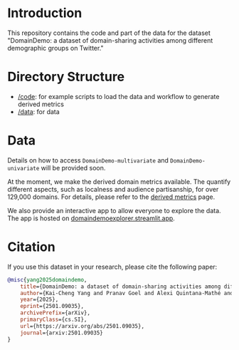 # Introduction

This repository contains the code and part of the data for the dataset "DomainDemo: a dataset of domain-sharing activities among different demographic groups on Twitter."

# Directory Structure

- [/code](/code): for example scripts to load the data and workflow to generate derived metrics
- [/data](/data): for data

# Data

Details on how to access `DomainDemo-multivariate` and `DomainDemo-univariate` will be provided soon.

At the moment, we make the derived domain metrics available.
The quantify different aspects, such as localness and audience partisanship, for over 129,000 domains.
For details, please refer to the [derived metrics](/data/derived_metrics/README.md) page.

We also provide an interactive app to allow everyone to explore the data.
The app is hosted on [domaindemoexplorer.streamlit.app](https://domaindemoexplorer.streamlit.app/).

# Citation

If you use this dataset in your research, please cite the following paper:

```bibtex
@misc{yang2025domaindemo,
	title={DomainDemo: a dataset of domain-sharing activities among different demographic groups on Twitter},
	author={Kai-Cheng Yang and Pranav Goel and Alexi Quintana-Mathé and Luke Horgan and Stefan D. McCabe and Nir Grinberg and Kenneth Joseph and David Lazer},
	year={2025},
	eprint={2501.09035},
	archivePrefix={arXiv},
	primaryClass={cs.SI},
	url={https://arxiv.org/abs/2501.09035},
	journal={arxiv:2501.09035}
}
```
